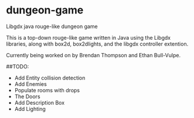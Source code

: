# dungeon-game
Libgdx java rouge-like dungeon game

This is a top-down rouge-like game written in Java using the Libgdx libraries, along with box2d, box2dlights, and the libgdx controller extention.

Currently being worked on by Brendan Thompson and Ethan Bull-Vulpe.

##TODO:
*  Add Entity collision detection
*  Add Enemies
*  Populate rooms with drops
*  The Doors
*  Add Description Box
*  Add Lighting
